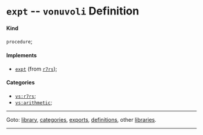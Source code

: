 

<a id='definition__vonuvoli__expt'></a>

# `expt` -- `vonuvoli` Definition


<a id='definition__vonuvoli__expt__kind'></a>

#### Kind

`procedure`;


<a id='definition__vonuvoli__expt__implements'></a>

#### Implements

 * [`expt`](../../r7rs/definitions/expt.md#definition__r7rs__expt) (from [`r7rs`](../../r7rs/_index.md#library__r7rs));


<a id='definition__vonuvoli__expt__categories'></a>

#### Categories

 * [`vs:r7rs`](../../vonuvoli/categories/vs_3a_r7rs.md#category__vonuvoli__vs_3a_r7rs);
 * [`vs:arithmetic`](../../vonuvoli/categories/vs_3a_arithmetic.md#category__vonuvoli__vs_3a_arithmetic);

----

Goto: [library](../../vonuvoli/_index.md#library__vonuvoli), [categories](../../vonuvoli/categories/_index.md#toc__vonuvoli__categories), [exports](../../vonuvoli/exports/_index.md#toc__vonuvoli__exports), [definitions](../../vonuvoli/definitions/_index.md#toc__vonuvoli__definitions), other [libraries](../../_libraries.md#toc__libraries).

----

